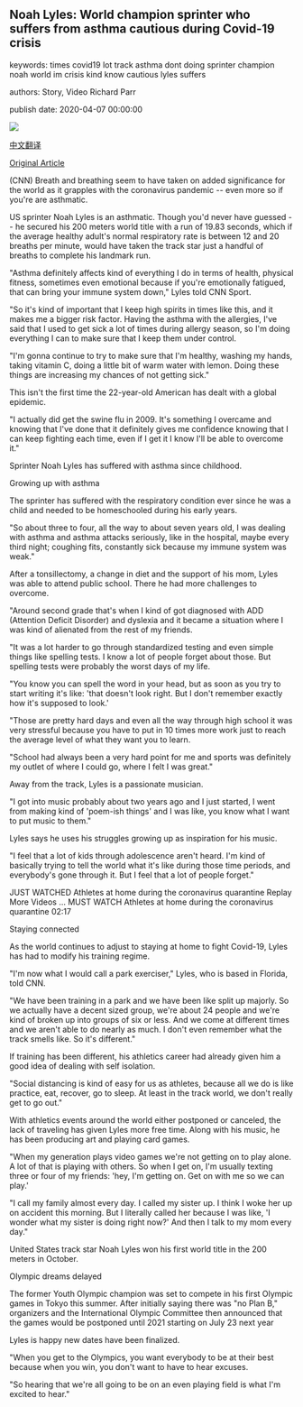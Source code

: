 ## Noah Lyles: World champion sprinter who suffers from asthma cautious during Covid-19 crisis

keywords: times covid19 lot track asthma dont doing sprinter champion noah world im crisis kind know cautious lyles suffers

authors: Story, Video Richard Parr

publish date: 2020-04-07 00:00:00

![](https://cdn.cnn.com/cnnnext/dam/assets/200401163913-noah-lyles-close-up-super-tease.jpg)

[中文翻译](Noah%20Lyles%3A%20World%20champion%20sprinter%20who%20suffers%20from%20asthma%20cautious%20during%20Covid-19%20crisis_zh.md)

[Original Article](https://edition.cnn.com/2020/04/07/sport/noah-lyles-world-champion-asthma-covid-19-spt-intl/index.html)

(CNN) Breath and breathing seem to have taken on added significance for the world as it grapples with the coronavirus pandemic -- even more so if you're are asthmatic.

US sprinter Noah Lyles is an asthmatic. Though you'd never have guessed -- he secured his 200 meters world title with a run of 19.83 seconds, which if the average healthy adult's normal respiratory rate is between 12 and 20 breaths per minute, would have taken the track star just a handful of breaths to complete his landmark run.

"Asthma definitely affects kind of everything I do in terms of health, physical fitness, sometimes even emotional because if you're emotionally fatigued, that can bring your immune system down," Lyles told CNN Sport.

"So it's kind of important that I keep high spirits in times like this, and it makes me a bigger risk factor. Having the asthma with the allergies, I've said that I used to get sick a lot of times during allergy season, so I'm doing everything I can to make sure that I keep them under control.

"I'm gonna continue to try to make sure that I'm healthy, washing my hands, taking vitamin C, doing a little bit of warm water with lemon. Doing these things are increasing my chances of not getting sick."

This isn't the first time the 22-year-old American has dealt with a global epidemic.

"I actually did get the swine flu in 2009. It's something I overcame and knowing that I've done that it definitely gives me confidence knowing that I can keep fighting each time, even if I get it I know I'll be able to overcome it."

Sprinter Noah Lyles has suffered with asthma since childhood.

Growing up with asthma

The sprinter has suffered with the respiratory condition ever since he was a child and needed to be homeschooled during his early years.

"So about three to four, all the way to about seven years old, I was dealing with asthma and asthma attacks seriously, like in the hospital, maybe every third night; coughing fits, constantly sick because my immune system was weak."

After a tonsillectomy, a change in diet and the support of his mom, Lyles was able to attend public school. There he had more challenges to overcome.

"Around second grade that's when I kind of got diagnosed with ADD (Attention Deficit Disorder) and dyslexia and it became a situation where I was kind of alienated from the rest of my friends.

"It was a lot harder to go through standardized testing and even simple things like spelling tests. I know a lot of people forget about those. But spelling tests were probably the worst days of my life.

"You know you can spell the word in your head, but as soon as you try to start writing it's like: 'that doesn't look right. But I don't remember exactly how it's supposed to look.'

"Those are pretty hard days and even all the way through high school it was very stressful because you have to put in 10 times more work just to reach the average level of what they want you to learn.

"School had always been a very hard point for me and sports was definitely my outlet of where I could go, where I felt I was great."

Away from the track, Lyles is a passionate musician.

"I got into music probably about two years ago and I just started, I went from making kind of 'poem-ish things' and I was like, you know what I want to put music to them."

Lyles says he uses his struggles growing up as inspiration for his music.

"I feel that a lot of kids through adolescence aren't heard. I'm kind of basically trying to tell the world what it's like during those time periods, and everybody's gone through it. But I feel that a lot of people forget."

JUST WATCHED Athletes at home during the coronavirus quarantine Replay More Videos ... MUST WATCH Athletes at home during the coronavirus quarantine 02:17

Staying connected

As the world continues to adjust to staying at home to fight Covid-19, Lyles has had to modify his training regime.

"I'm now what I would call a park exerciser," Lyles, who is based in Florida, told CNN.

"We have been training in a park and we have been like split up majorly. So we actually have a decent sized group, we're about 24 people and we're kind of broken up into groups of six or less. And we come at different times and we aren't able to do nearly as much. I don't even remember what the track smells like. So it's different."

If training has been different, his athletics career had already given him a good idea of dealing with self isolation.

"Social distancing is kind of easy for us as athletes, because all we do is like practice, eat, recover, go to sleep. At least in the track world, we don't really get to go out."

With athletics events around the world either postponed or canceled, the lack of traveling has given Lyles more free time. Along with his music, he has been producing art and playing card games.

"When my generation plays video games we're not getting on to play alone. A lot of that is playing with others. So when I get on, I'm usually texting three or four of my friends: 'hey, I'm getting on. Get on with me so we can play.'

"I call my family almost every day. I called my sister up. I think I woke her up on accident this morning. But I literally called her because I was like, 'I wonder what my sister is doing right now?' And then I talk to my mom every day."

United States track star Noah Lyles won his first world title in the 200 meters in October.

Olympic dreams delayed

The former Youth Olympic champion was set to compete in his first Olympic games in Tokyo this summer. After initially saying there was "no Plan B," organizers and the International Olympic Committee then announced that the games would be postponed until 2021 starting on July 23 next year

Lyles is happy new dates have been finalized.

"When you get to the Olympics, you want everybody to be at their best because when you win, you don't want to have to hear excuses.

"So hearing that we're all going to be on an even playing field is what I'm excited to hear."